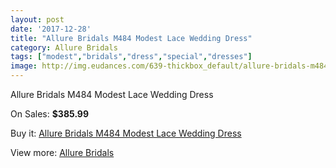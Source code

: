 ```yaml
---
layout: post
date: '2017-12-28'
title: "Allure Bridals M484 Modest Lace Wedding Dress"
category: Allure Bridals
tags: ["modest","bridals","dress","special","dresses"]
image: http://img.eudances.com/639-thickbox_default/allure-bridals-m484-modest-lace-wedding-dress.jpg
---
```

Allure Bridals M484 Modest Lace Wedding Dress

On Sales: **$385.99**
<a href="https://www.eudances.com/en/allure-bridals/200-allure-bridals-m484-modest-lace-wedding-dress.html"><amp-img layout="responsive" width="600" height="600" src="//img.eudances.com/639-thickbox_default/allure-bridals-m484-modest-lace-wedding-dress.jpg" alt="Allure Bridals M484 Modest Lace Wedding Dress 0" /></a>
<a href="https://www.eudances.com/en/allure-bridals/200-allure-bridals-m484-modest-lace-wedding-dress.html"><amp-img layout="responsive" width="600" height="600" src="//img.eudances.com/640-thickbox_default/allure-bridals-m484-modest-lace-wedding-dress.jpg" alt="Allure Bridals M484 Modest Lace Wedding Dress 1" /></a>

Buy it: [Allure Bridals M484 Modest Lace Wedding Dress](https://www.eudances.com/en/allure-bridals/200-allure-bridals-m484-modest-lace-wedding-dress.html "Allure Bridals M484 Modest Lace Wedding Dress")

View more: [Allure Bridals](https://www.eudances.com/en/2-allure-bridals "Allure Bridals")